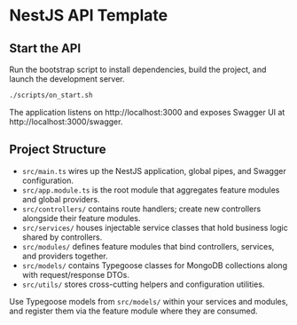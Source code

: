 
# NestJS API Template

## Start the API
Run the bootstrap script to install dependencies, build the project, and launch the development server.
```bash
./scripts/on_start.sh
```

The application listens on http://localhost:3000 and exposes Swagger UI at http://localhost:3000/swagger.

## Project Structure
- `src/main.ts` wires up the NestJS application, global pipes, and Swagger configuration.
- `src/app.module.ts` is the root module that aggregates feature modules and global providers.
- `src/controllers/` contains route handlers; create new controllers alongside their feature modules.
- `src/services/` houses injectable service classes that hold business logic shared by controllers.
- `src/modules/` defines feature modules that bind controllers, services, and providers together.
- `src/models/` contains Typegoose classes for MongoDB collections along with request/response DTOs.
- `src/utils/` stores cross-cutting helpers and configuration utilities.

Use Typegoose models from `src/models/` within your services and modules, and register them via the feature module where they are consumed.
